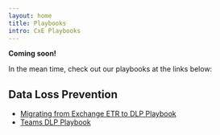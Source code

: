 ```yaml
---
layout: home
title: Playbooks
intro: CxE Playbooks
---
```


**Coming soon!**

In the mean time, check out our playbooks at the links below:

## Data Loss Prevention

* [Migrating from Exchange ETR to DLP Playbook](https://aka.ms/mipc/ETRmigration)
* [Teams DLP Playbook](https://techcommunity.microsoft.com/t5/microsoft-security-and/microsoft-teams-dlp-playbook/bc-p/2073005#M4743)
